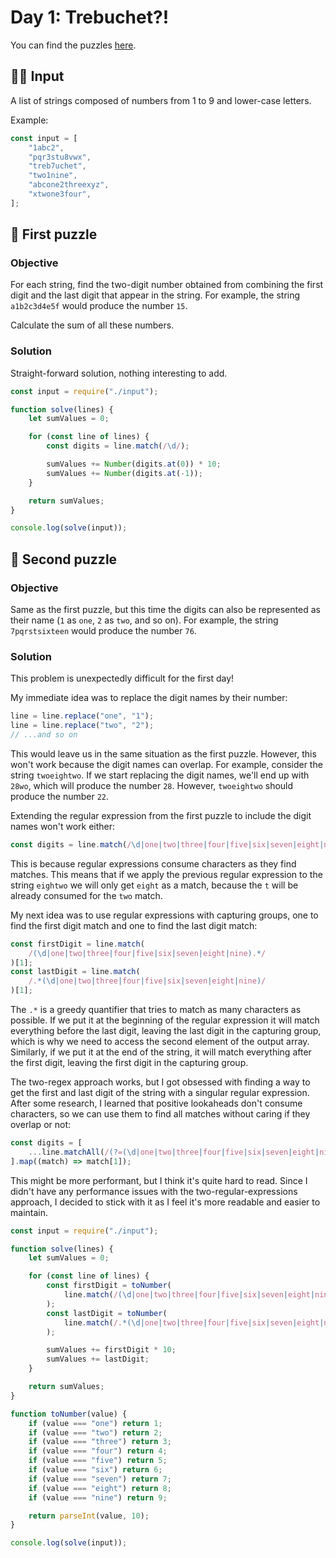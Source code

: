 # Day 1: Trebuchet?!

You can find the puzzles [here](https://adventofcode.com/2023/day/1).

## ✍🏼 Input

A list of strings composed of numbers from 1 to 9 and lower-case letters.

Example:

```js
const input = [
    "1abc2",
    "pqr3stu8vwx",
    "treb7uchet",
    "two1nine",
    "abcone2threexyz",
    "xtwone3four",
];
```

## 🧩 First puzzle

### Objective

For each string, find the two-digit number obtained from combining the first digit and the last digit that appear in the string. For example, the string `a1b2c3d4e5f` would produce the number `15`.

Calculate the sum of all these numbers.

### Solution

Straight-forward solution, nothing interesting to add.

```js
const input = require("./input");

function solve(lines) {
    let sumValues = 0;

    for (const line of lines) {
        const digits = line.match(/\d/);

        sumValues += Number(digits.at(0)) * 10;
        sumValues += Number(digits.at(-1));
    }

    return sumValues;
}

console.log(solve(input));
```

## 🧩 Second puzzle

### Objective

Same as the first puzzle, but this time the digits can also be represented as their name (`1` as `one`, `2` as `two`, and so on). For example, the string `7pqrstsixteen` would produce the number `76`.

### Solution

This problem is unexpectedly difficult for the first day!

My immediate idea was to replace the digit names by their number:

```js
line = line.replace("one", "1");
line = line.replace("two", "2");
// ...and so on
```

This would leave us in the same situation as the first puzzle. However, this won't work because the digit names can overlap. For example, consider the string `twoeightwo`. If we start replacing the digit names, we'll end up with `28wo`, which will produce the number `28`. However, `twoeightwo` should produce the number `22`.

Extending the regular expression from the first puzzle to include the digit names won't work either:

```js
const digits = line.match(/\d|one|two|three|four|five|six|seven|eight|nine/);
```

This is because regular expressions consume characters as they find matches. This means that if we apply the previous regular expression to the string `eightwo` we will only get `eight` as a match, because the `t` will be already consumed for the `two` match.

My next idea was to use regular expressions with capturing groups, one to find the first digit match and one to find the last digit match:

```js
const firstDigit = line.match(
    /(\d|one|two|three|four|five|six|seven|eight|nine).*/
)[1];
const lastDigit = line.match(
    /.*(\d|one|two|three|four|five|six|seven|eight|nine)/
)[1];
```

The `.*` is a greedy quantifier that tries to match as many characters as possible. If we put it at the beginning of the regular expression it will match everything before the last digit, leaving the last digit in the capturing group, which is why we need to access the second element of the output array. Similarly, if we put it at the end of the string, it will match everything after the first digit, leaving the first digit in the capturing group.

The two-regex approach works, but I got obsessed with finding a way to get the first and last digit of the string with a singular regular expression. After some research, I learned that positive lookaheads don't consume characters, so we can use them to find all matches without caring if they overlap or not:

```js
const digits = [
    ...line.matchAll(/(?=(\d|one|two|three|four|five|six|seven|eight|nine))/g),
].map((match) => match[1]);
```

This might be more performant, but I think it's quite hard to read. Since I didn't have any performance issues with the two-regular-expressions approach, I decided to stick with it as I feel it's more readable and easier to maintain.

```js
const input = require("./input");

function solve(lines) {
    let sumValues = 0;

    for (const line of lines) {
        const firstDigit = toNumber(
            line.match(/(\d|one|two|three|four|five|six|seven|eight|nine).*/)[1]
        );
        const lastDigit = toNumber(
            line.match(/.*(\d|one|two|three|four|five|six|seven|eight|nine)/)[1]
        );

        sumValues += firstDigit * 10;
        sumValues += lastDigit;
    }

    return sumValues;
}

function toNumber(value) {
    if (value === "one") return 1;
    if (value === "two") return 2;
    if (value === "three") return 3;
    if (value === "four") return 4;
    if (value === "five") return 5;
    if (value === "six") return 6;
    if (value === "seven") return 7;
    if (value === "eight") return 8;
    if (value === "nine") return 9;

    return parseInt(value, 10);
}

console.log(solve(input));
```
